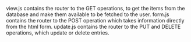 view.js contains the router to the GET operations, to get the items from the database and make them available to be fetched to the user.
form.js contains the router to the POST operation which takes information directly from the html form.
update.js contains the router to the PUT and DELETE operations, which update or delete entries.